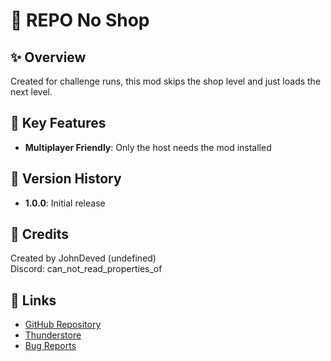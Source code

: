# 🛒 REPO No Shop

## ✨ Overview
Created for challenge runs, this mod skips the shop level and just loads the next level.

## 🔑 Key Features
- **Multiplayer Friendly**: Only the host needs the mod installed

## 📝 Version History
- **1.0.0**: Initial release

## 👤 Credits
Created by JohnDeved (undefined)  
Discord: can_not_read_properties_of

## 🔗 Links
- [GitHub Repository](https://github.com/JohnDeved/REPO_No_Shop)
- [Thunderstore](https://thunderstore.io/c/repo/p/itsUndefined/Shop_Items_Spawn_in_Level/)
- [Bug Reports](https://github.com/JohnDeved/REPO_No_Shop/issues)

